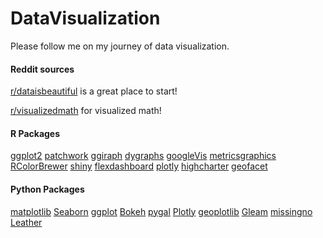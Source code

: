 # DataVisualization

Please follow me on my journey of data visualization.

#### Reddit sources 
[r/dataisbeautiful](https://www.reddit.com/r/dataisbeautiful/) is a great place to start! 

[r/visualizedmath](https://www.reddit.com/r/visualizedmath/) for visualized math! 

#### R Packages 

[ggplot2]()
[patchwork]()
[ggiraph]()
[dygraphs]()
[googleVis]()
[metricsgraphics]()
[RColorBrewer]()
[shiny]()
[flexdashboard]()
[plotly]()
[highcharter]()
[geofacet]()

#### Python Packages 

[matplotlib]()
[Seaborn]()
[ggplot]()
[Bokeh]()
[pygal]()
[Plotly]()
[geoplotlib]()
[Gleam]()
[missingno]()
[Leather]()

